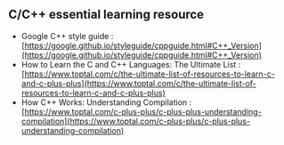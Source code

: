 ## C/C++ essential learning resource
* Google C++ style guide :
[https://google.github.io/styleguide/cppguide.html#C++_Version](https://google.github.io/styleguide/cppguide.html#C++_Version)
* How to Learn the C and C++ Languages: The Ultimate List :
[https://www.toptal.com/c/the-ultimate-list-of-resources-to-learn-c-and-c-plus-plus](https://www.toptal.com/c/the-ultimate-list-of-resources-to-learn-c-and-c-plus-plus)
* How C++ Works: Understanding Compilation :
[https://www.toptal.com/c-plus-plus/c-plus-plus-understanding-compilation](https://www.toptal.com/c-plus-plus/c-plus-plus-understanding-compilation)
